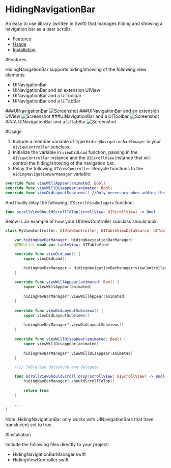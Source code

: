 HidingNavigationBar
==============

An easy to use library (written in Swift) that manages hiding and showing a navigation bar as a user scrolls.
- [Features](#features)
- [Usage](#usage)
- [Installation](#installation)

#Features 

HidingNavigationBar supports hiding/showing of the following view elements:
- UINavigationBar
- UINavigationBar and an extension UIView 
- UINavigationBar and a UIToolbar
- UINavigationBar and a UITabBar 

###UINavigationBar
![Screenshot](https://raw.githubusercontent.com/tristanhimmelman/HidingNavigationBar/master/screenshots/hidingNav.gif)
###UINavigationBar and an extension UIView
![Screenshot](https://raw.githubusercontent.com/tristanhimmelman/HidingNavigationBar/master/screenshots/hidingNavExtension.gif)
###UINavigationBar and a UIToolbar
![Screenshot](https://raw.githubusercontent.com/tristanhimmelman/HidingNavigationBar/master/screenshots/hidingNavToolbar.gif)
###A UINavigationBar and a UITabBar
![Screenshot](https://raw.githubusercontent.com/tristanhimmelman/HidingNavigationBar/master/screenshots/hidingNavTabBar.gif)

#Usage

1. Include a member variable of type `HidingNavigationBarManager` in your `UIViewController` subclass.
2. Initialize the variable in `viewDidLoad` function, passing in the `UIViewController` instance and the `UIScrollView` instance that will control the hiding/showing of the navigation bar.
3. Relay the following `UIViewController` lifecycle functions to the `HidingNavigationBarManager` variable:
```swift
override func viewWillAppear(animated: Bool)
override func viewWillDisappear(animated: Bool)
override func viewDidLayoutSubviews() //Only necessary when adding the extension view
```
And finally relay the following `UIScrollViewDelegate` function:
```swift
func scrollViewShouldScrollToTop(scrollView: UIScrollView) -> Bool
```

Below is an example of how your UIViewController subclass should look:
```swift 
class MyViewController: UIViewController, UITableViewDataSource, UITableViewDelegate {

	var hidingNavBarManager: HidingNavigationBarManager?
	@IBOutlet weak var tableView: UITableView!

    override func viewDidLoad() {
        super.viewDidLoad()

		hidingNavBarManager = HidingNavigationBarManager(viewController: self, scrollView: tableView)
    }
	
	override func viewWillAppear(animated: Bool) {
		super.viewWillAppear(animated)
		
		hidingNavBarManager?.viewWillAppear(animated)
	}
	
	override func viewDidLayoutSubviews() {
		super.viewDidLayoutSubviews()
		
		hidingNavBarManager?.viewDidLayoutSubviews()
	}
	
	override func viewWillDisappear(animated: Bool) {
		super.viewWillDisappear(animated)
		
		hidingNavBarManager?.viewWillDisappear(animated)
	}

	//// TableView datasoure and delegate 

	func scrollViewShouldScrollToTop(scrollView: UIScrollView) -> Bool {
		hidingNavBarManager?.shouldScrollToTop()
		
		return true
	}
	
	...
}
```

Note: HidingNavigationBar only works with UINavigationBars that have translucent set to true.

#Installation

<!--ZoomTransition can be easily added to your project using [Cocoapods](https://cocoapods.org/) by adding the following to your Podfile:-->

<!--`pod 'HidingNavigationBar', '~> 0.1'`-->

Include the following files directly to your project:
- HidingNavigationBarManager.swift
- HidingViewController.swift


<!-- 
#Implementation Notes

- method swizzling
- tab bar support -->



